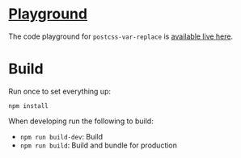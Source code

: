 # [Playground](https://shellscape.github.io/postcss-var-replace/playground/)

The code playground for `postcss-var-replace` is [available live here](https://shellscape.github.io/postcss-var-replace/playground/).



# Build

Run once to set everything up:

`npm install`

When developing run the following to build:

 - `npm run build-dev`: Build
 - `npm run build`: Build and bundle for production
